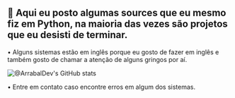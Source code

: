 ## 👋 Aqui eu posto algumas sources que eu mesmo fiz em Python, na maioria das vezes são projetos que eu desisti de terminar.

• Alguns sistemas estão em inglês porque eu gosto de fazer em inglês e também gosto de chamar a atenção de alguns gringos por aí.

![@ArrabalDev's GitHub stats](https://github-readme-stats.vercel.app/api?username=ArrabalDev&show_icons=true&theme=radical)

• Entre em contato caso encontre erros em algum dos sistemas.
